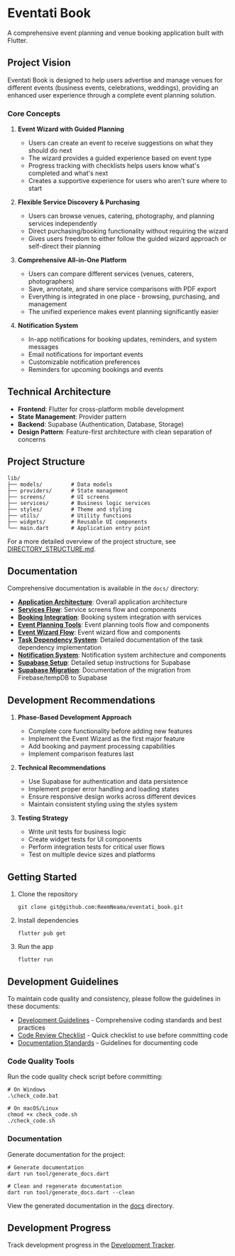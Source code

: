 # Eventati Book

A comprehensive event planning and venue booking application built with Flutter.

## Project Vision

Eventati Book is designed to help users advertise and manage venues for different events (business events, celebrations, weddings), providing an enhanced user experience through a complete event planning solution.

### Core Concepts

1. **Event Wizard with Guided Planning**
   - Users can create an event to receive suggestions on what they should do next
   - The wizard provides a guided experience based on event type
   - Progress tracking with checklists helps users know what's completed and what's next
   - Creates a supportive experience for users who aren't sure where to start

2. **Flexible Service Discovery & Purchasing**
   - Users can browse venues, catering, photography, and planning services independently
   - Direct purchasing/booking functionality without requiring the wizard
   - Gives users freedom to either follow the guided wizard approach or self-direct their planning

3. **Comprehensive All-in-One Platform**
   - Users can compare different services (venues, caterers, photographers)
   - Save, annotate, and share service comparisons with PDF export
   - Everything is integrated in one place - browsing, purchasing, and management
   - The unified experience makes event planning significantly easier

4. **Notification System**
   - In-app notifications for booking updates, reminders, and system messages
   - Email notifications for important events
   - Customizable notification preferences
   - Reminders for upcoming bookings and events

## Technical Architecture

- **Frontend**: Flutter for cross-platform mobile development
- **State Management**: Provider pattern
- **Backend**: Supabase (Authentication, Database, Storage)
- **Design Pattern**: Feature-first architecture with clean separation of concerns

## Project Structure

```
lib/
├── models/         # Data models
├── providers/      # State management
├── screens/        # UI screens
├── services/       # Business logic services
├── styles/         # Theme and styling
├── utils/          # Utility functions
├── widgets/        # Reusable UI components
└── main.dart       # Application entry point
```

For a more detailed overview of the project structure, see [DIRECTORY_STRUCTURE.md](DIRECTORY_STRUCTURE.md).

## Documentation

Comprehensive documentation is available in the `docs/` directory:

- **[Application Architecture](docs/app_architecture.md)**: Overall application architecture
- **[Services Flow](docs/services_flow.md)**: Service screens flow and components
- **[Booking Integration](docs/booking_integration.md)**: Booking system integration with services
- **[Event Planning Tools](docs/event_planning_tools.md)**: Event planning tools flow and components
- **[Event Wizard Flow](docs/event_wizard_flow.md)**: Event wizard flow and components
- **[Task Dependency System](docs/task_dependency_system.md)**: Detailed documentation of the task dependency implementation
- **[Notification System](docs/notification_system.md)**: Notification system architecture and components
- **[Supabase Setup](SUPABASE_SETUP.md)**: Detailed setup instructions for Supabase
- **[Supabase Migration](SUPABASE_MIGRATION.md)**: Documentation of the migration from Firebase/tempDB to Supabase

## Development Recommendations

1. **Phase-Based Development Approach**
   - Complete core functionality before adding new features
   - Implement the Event Wizard as the first major feature
   - Add booking and payment processing capabilities
   - Implement comparison features last

2. **Technical Recommendations**
   - Use Supabase for authentication and data persistence
   - Implement proper error handling and loading states
   - Ensure responsive design works across different devices
   - Maintain consistent styling using the styles system

3. **Testing Strategy**
   - Write unit tests for business logic
   - Create widget tests for UI components
   - Perform integration tests for critical user flows
   - Test on multiple device sizes and platforms

## Getting Started

1. Clone the repository
   ```
   git clone git@github.com:ReemNeama/eventati_book.git
   ```

2. Install dependencies
   ```
   flutter pub get
   ```

3. Run the app
   ```
   flutter run
   ```

## Development Guidelines

To maintain code quality and consistency, please follow the guidelines in these documents:

- [Development Guidelines](DEVELOPMENT_GUIDELINES.md) - Comprehensive coding standards and best practices
- [Code Review Checklist](CODE_REVIEW_CHECKLIST.md) - Quick checklist to use before committing code
- [Documentation Standards](docs/DOCUMENTATION_STANDARDS.md) - Guidelines for documenting code

### Code Quality Tools

Run the code quality check script before committing:

```
# On Windows
.\check_code.bat

# On macOS/Linux
chmod +x check_code.sh
./check_code.sh
```

### Documentation

Generate documentation for the project:

```
# Generate documentation
dart run tool/generate_docs.dart

# Clean and regenerate documentation
dart run tool/generate_docs.dart --clean
```

View the generated documentation in the [docs](docs/documentation.md) directory.

## Development Progress

Track development progress in the [Development Tracker](eventati_book_development_tracker.md).
